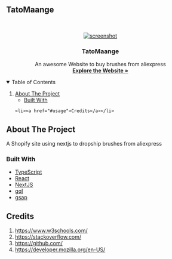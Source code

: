 
## TatoMaange

<!-- PROJECT LOGO -->
<br />
<p align="center">
  <a href="https://startying-ayadalshaikhli.vercel.app/">
    <img src="https://i.ibb.co/2hhxncJ/Capture.png" alt="screenshot" >
  </a>

  <h3 align="center">TatoMaange</h3>

  <p align="center">
    An awesome Website to buy brushes from aliexpress
    <br />
    <a href="https://startying-ayadalshaikhli.vercel.app/"><strong>Explore the Website »</strong></a>
    <br />
  </p>
</p>

<!-- TABLE OF CONTENTS -->
<details open="open">
  <summary>Table of Contents</summary>
  <ol>
    <li>
      <a href="#about-the-project">About The Project</a>
      <ul>
        <li><a href="#built-with">Built With</a></li>
      </ul>
    </li>
    
    <li><a href="#usage">Credits</a></li>
  </ol>
</details>

<!-- ABOUT THE PROJECT -->

## About The Project

A Shopify site using nextjs to dropship brushes from aliexpress

### Built With

- [TypeScript](https://www.Typescript.com/)
- [React](https://React.com/)
- [NextJS](https://www.nextjs.com/)
- [gql](https://gql.com/)
- [gsap](https://gsap.com)



## Credits

1. https://www.w3schools.com/
2. https://stackoverflow.com/
3. https://github.com/
5. https://developer.mozilla.org/en-US/




